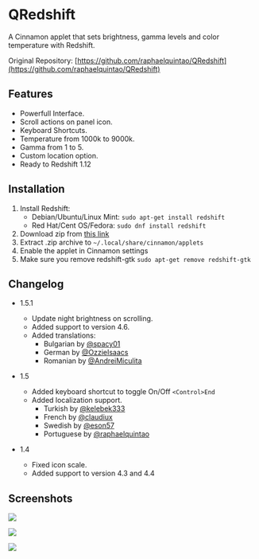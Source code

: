 QRedshift
===
A Cinnamon applet that sets brightness, gamma levels and color temperature with Redshift.

Original Repository: [https://github.com/raphaelquintao/QRedshift](https://github.com/raphaelquintao/QRedshift)



## Features
* Powerfull Interface.
* Scroll actions on panel icon.
* Keyboard Shortcuts.
* Temperature from 1000k to 9000k.
* Gamma from 1 to 5.
* Custom location option.
* Ready to Redshift 1.12

## Installation
1. Install Redshift:
    - Debian/Ubuntu/Linux Mint: `sudo apt-get install redshift`
    - Red Hat/Cent OS/Fedora: `sudo dnf install redshift`
2. Download zip from [this link](https://cinnamon-spices.linuxmint.com/files/applets/qredshift@quintao.zip)
3. Extract .zip archive to `~/.local/share/cinnamon/applets`
4. Enable the applet in Cinnamon settings
5. Make sure you remove redshift-gtk `sudo apt-get remove redshift-gtk`

## Changelog
* 1.5.1
  - Update night brightness on scrolling.
  - Added support to version 4.6.
  - Added translations:
    - Bulgarian by [@spacy01](https://github.com/spacy01 "@spacy01 on Github")
    - German by [@OzzieIsaacs](https://github.com/OzzieIsaacs "@OzzieIsaacs on Github")
    - Romanian by [@AndreiMiculita](https://github.com/AndreiMiculita "@AndreiMiculita on Github")
    
* 1.5
  - Added keyboard shortcut to toggle On/Off `<Control>End`
  - Added localization support.
    - Turkish by [@kelebek333](https://github.com/kelebek333 "@kelebek333 on Github")
    - French by [@claudiux](https://github.com/claudiux "@claudiux on Github")
    - Swedish by [@eson57](https://github.com/eson57 "@eson57 on Github")
    - Portuguese by [@raphaelquintao](https://github.com/raphaelquintao "@raphaelquintao on Github")
* 1.4
  - Fixed icon scale.
  - Added support to version 4.3 and 4.4

## Screenshots
![](https://raw.githubusercontent.com/raphaelquintao/QRedshift/master/screenshots/screenshot1.png)

![](https://raw.githubusercontent.com/raphaelquintao/QRedshift/master/screenshots/screenshot2.png)

![](https://raw.githubusercontent.com/raphaelquintao/QRedshift/master/screenshots/screenshot3.png)



